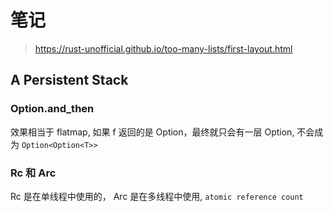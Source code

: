 # 笔记

> https://rust-unofficial.github.io/too-many-lists/first-layout.html

## A Persistent Stack

### Option.and_then

效果相当于 flatmap, 如果 f 返回的是 Option，最终就只会有一层 Option, 不会成为 `Option<Option<T>>`

### Rc 和 Arc

Rc 是在单线程中使用的， Arc 是在多线程中使用, `atomic reference count`
